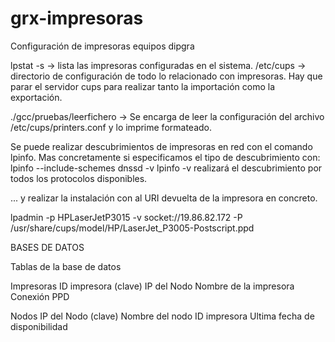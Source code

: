 # grx-impresoras
Configuración de impresoras equipos dipgra

lpstat -s -> lista las impresoras configuradas en el sistema.
/etc/cups -> directorio de configuración de todo lo relacionado con impresoras. Hay que parar el servidor cups para realizar tanto la importación como la exportación.

./gcc/pruebas/leerfichero -> Se encarga de leer la configuración del archivo /etc/cups/printers.conf y lo imprime formateado.

Se puede realizar descubrimientos de impresoras en red con el comando lpinfo. Mas concretamente si especificamos el tipo de descubrimiento con:
lpinfo --include-schemes dnssd -v
lpinfo -v realizará el descubrimiento por todos los protocolos disponibles.

... y realizar la instalación con al URI devuelta de la impresora en concreto.

lpadmin -p HPLaserJetP3015 -v socket://19.86.82.172 -P 
/usr/share/cups/model/HP/LaserJet_P3005-Postscript.ppd



BASES DE DATOS

Tablas de la base de datos

Impresoras
	ID impresora (clave)
	IP del Nodo
	Nombre de la impresora
	Conexión 
	PPD

Nodos 
	IP del Nodo (clave)
	Nombre del nodo
	ID impresora
	Ultima fecha de disponibilidad



